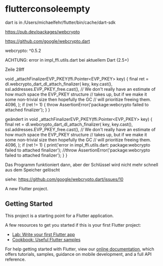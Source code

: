 # flutterconsoleempty

dart is in /Users/michaelfehr/flutter/bin/cache/dart-sdk

https://pub.dev/packages/webcrypto

https://github.com/google/webcrypto.dart

webcrypto: ^0.5.2


ACHTUNG: error in impl_ffi.utils.dart bei aktuellem Dart (2.5+)

Zeile 28ff

void _attachFinalizerEVP_PKEY(ffi.Pointer<EVP_PKEY> key) {
final ret = dl.webcrypto_dart_dl_attach_finalizer(
key,
key.cast(),
ssl.addresses.EVP_PKEY_free.cast(),
// We don't really have an estimate of how much space the EVP_PKEY structure
// takes up, but if we make it some non-trivial size then hopefully the GC
// will prioritize freeing them.
4096,
);
if (ret != 1) {
throw AssertionError('package:webcrypto failed to attached finalizer');
}
}

geändert in void _attachFinalizerEVP_PKEY(ffi.Pointer<EVP_PKEY> key) {
final ret = dl.webcrypto_dart_dl_attach_finalizer(
key,
key.cast(),
ssl.addresses.EVP_PKEY_free.cast(),
// We don't really have an estimate of how much space the EVP_PKEY structure
// takes up, but if we make it some non-trivial size then hopefully the GC
// will prioritize freeing them.
4096,
);
if (ret != 1) {
print('error in impl_ffi.utils.dart: package:webcrypto failed to attached finalizer');
//throw AssertionError('package:webcrypto failed to attached finalizer');
}
}

Das Programm funktioniert dann, aber der Schlüssel wird nicht mehr schnell aus dem Speicher gelöscht

siehe: https://github.com/google/webcrypto.dart/issues/10



A new Flutter project.

## Getting Started

This project is a starting point for a Flutter application.

A few resources to get you started if this is your first Flutter project:

- [Lab: Write your first Flutter app](https://flutter.dev/docs/get-started/codelab)
- [Cookbook: Useful Flutter samples](https://flutter.dev/docs/cookbook)

For help getting started with Flutter, view our
[online documentation](https://flutter.dev/docs), which offers tutorials,
samples, guidance on mobile development, and a full API reference.
